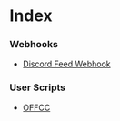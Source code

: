 # Index
### Webhooks
* [Discord Feed Webhook](https://github.com/r-PSNFriends-Mods/scripts/tree/master/Discord%20Feed%20Webhook)
### User Scripts
* [OFFCC](https://github.com/r-PSNFriends-Mods/scripts/tree/master/OFFCC)
